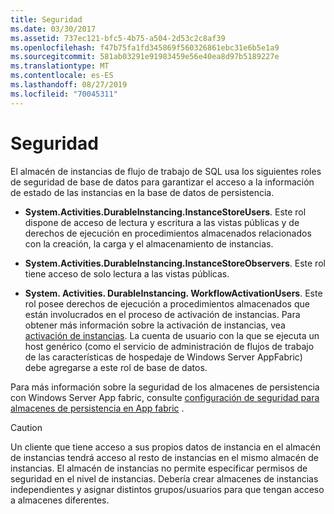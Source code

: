 ```yaml
---
title: Seguridad
ms.date: 03/30/2017
ms.assetid: 737ec121-bfc5-4b75-a504-2d53c2c8af39
ms.openlocfilehash: f47b75fa1fd345869f560326861ebc31e6b5e1a9
ms.sourcegitcommit: 581ab03291e91983459e56e40ea8d97b5189227e
ms.translationtype: MT
ms.contentlocale: es-ES
ms.lasthandoff: 08/27/2019
ms.locfileid: "70045311"
---
```

# <a name="security"></a>Seguridad
El almacén de instancias de flujo de trabajo de SQL usa los siguientes roles de seguridad de base de datos para garantizar el acceso a la información de estado de las instancias en la base de datos de persistencia.  
  
- **System.Activities.DurableInstancing.InstanceStoreUsers**. Este rol dispone de acceso de lectura y escritura a las vistas públicas y de derechos de ejecución en procedimientos almacenados relacionados con la creación, la carga y el almacenamiento de instancias.  
  
- **System.Activities.DurableInstancing.InstanceStoreObservers**. Este rol tiene acceso de solo lectura a las vistas públicas.  
  
- **System. Activities. DurableInstancing. WorkflowActivationUsers**. Este rol posee derechos de ejecución a procedimientos almacenados que están involucrados en el proceso de activación de instancias. Para obtener más información sobre la activación de instancias, vea [activación de instancias](instance-activation.md). La cuenta de usuario con la que se ejecuta un host genérico (como el servicio de administración de flujos de trabajo de las características de hospedaje de Windows Server AppFabric) debe agregarse a este rol de base de datos.  
  
 Para más información sobre la seguridad de los almacenes de persistencia con Windows Server App fabric, consulte [configuración de seguridad para almacenes de persistencia en App fabric](https://go.microsoft.com/fwlink/?LinkId=201208) .  
  
> [!CAUTION]
> Un cliente que tiene acceso a sus propios datos de instancia en el almacén de instancias tendrá acceso al resto de instancias en el mismo almacén de instancias. El almacén de instancias no permite especificar permisos de seguridad en el nivel de instancias. Debería crear almacenes de instancias independientes y asignar distintos grupos/usuarios para que tengan acceso a almacenes diferentes.
